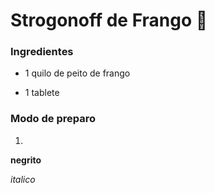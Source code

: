 # Strogonoff de Frango :chicken:

### Ingredientes

- 1 quilo de peito de frango

- 1 tablete

### Modo de preparo

1. 





**negrito**

_italico_

